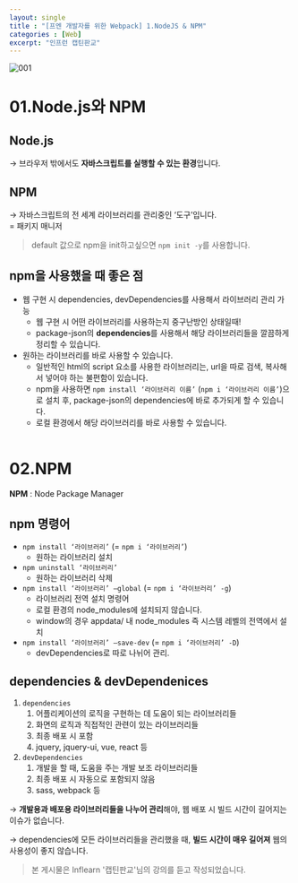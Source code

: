 ```yaml
---
layout: single
title : "[프엔 개발자를 위한 Webpack] 1.NodeJS & NPM"
categories : [Web]
excerpt: "인프런 캡틴판교"
---
```



![001](https://user-images.githubusercontent.com/72294509/156176011-3f42e5a2-3148-411e-9123-5d0e354491f6.png)


# 01.Node.js와 NPM

## Node.js

→ 브라우저 밖에서도 **자바스크립트를 실행할 수 있는 환경**입니다.

## NPM

→ 자바스크립트의 전 세계 라이브러리를 관리중인 ‘도구’입니다. <br>= 패키지 매니저

> default 값으로 npm을 init하고싶으면 `npm init -y`를 사용합니다.
> 

## npm을 사용했을 때 좋은 점

- 웹 구현 시 dependencies, devDependencies를 사용해서 라이브러리 관리 가능
    - 웹 구현 시 어떤 라이브러리를 사용하는지 중구난방인 상태일때!
    - package-json의 **dependencies**를 사용해서 해당 라이브러리들을 깔끔하게 정리할 수 있습니다.
- 원하는 라이브러리를 바로 사용할 수 있습니다.
    - 일반적인 html의 script 요소를 사용한 라이브러리는, url을 따로 검색, 복사해서 넣어야 하는 불편함이 있습니다.
    - npm을 사용하면 `npm install ‘라이브러리 이름’` (`npm i ‘라이브러리 이름’`)으로 설치 후, package-json의 dependencies에 바로 추가되게 할 수 있습니다.
    - 로컬 환경에서 해당 라이브러리를 바로 사용할 수 있습니다.
<br><br>

# 02.NPM

**NPM** : Node Package Manager

## npm 명령어

- `npm install ‘라이브러리’` (= `npm i ‘라이브러리’`)
    - 원하는 라이브러리 설치
- `npm uninstall ‘라이브러리’`
    - 원하는 라이브러리 삭제
- `npm install ‘라이브러리’ —global` (= `npm i ‘라이브러리’ -g`)
    - 라이브러리 전역 설치 명령어
    - 로컬 환경의 node_modules에 설치되지 않습니다.
    - window의 경우 appdata/ 내 node_modules 즉 시스템 레벨의 전역에서 설치
- `npm install ‘라이브러리’ —save-dev` (= `npm i ‘라이브러리’ -D`)
    - devDependencies로 따로 나뉘어 관리.
    

## dependencies & devDependenices

1. `dependencies`
    1. 어플리케이션의 로직을 구현하는 데 도움이 되는 라이브러리들
    2. 화면의 로직과 직접적인 관련이 있는 라이브러리들
    3. 최종 배포 시 포함
    4. jquery, jquery-ui, vue, react 등
2. `devDependencies`
    1. 개발을 할 때, 도움을 주는 개발 보조 라이브러리들
    2. 최종 배포 시 자동으로 포함되지 않음
    3. sass, webpack 등

→ **개발용과 배포용 라이브러리들을 나누어 관리**해야, 웹 배포 시 빌드 시간이 길어지는 이슈가 없습니다.

→ dependencies에 모든 라이브러리들을 관리했을 때, **빌드 시간이 매우 길어져** 웹의 사용성이 좋지 않습니다.


> 본 게시물은 Inflearn '캡틴판교'님의 강의를 듣고 작성되었습니다.
